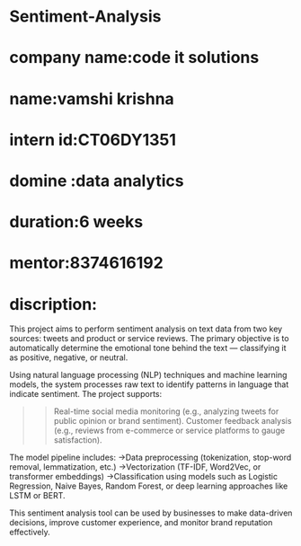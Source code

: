 # Sentiment-Analysis

# company name:code it solutions
# name:vamshi krishna 
# intern id:CT06DY1351
# domine :data analytics
# duration:6 weeks 
# mentor:8374616192

# discription:
This project aims to perform sentiment analysis on text data from two key sources: tweets and product or service reviews. The primary objective is to automatically determine the emotional tone behind the text — classifying it as positive, negative, or neutral.

Using natural language processing (NLP) techniques and machine learning models, the system processes raw text to identify patterns in language that indicate sentiment. The project supports:

>>Real-time social media monitoring (e.g., analyzing tweets for public opinion or brand sentiment).
>>Customer feedback analysis (e.g., reviews from e-commerce or service platforms to gauge satisfaction).

The model pipeline includes:
->Data preprocessing (tokenization, stop-word removal, lemmatization, etc.)
->Vectorization (TF-IDF, Word2Vec, or transformer embeddings)
->Classification using models such as Logistic Regression, Naive Bayes, Random Forest, or deep learning approaches like LSTM or BERT.

This sentiment analysis tool can be used by businesses to make data-driven decisions, improve customer experience, and monitor brand reputation effectively.
